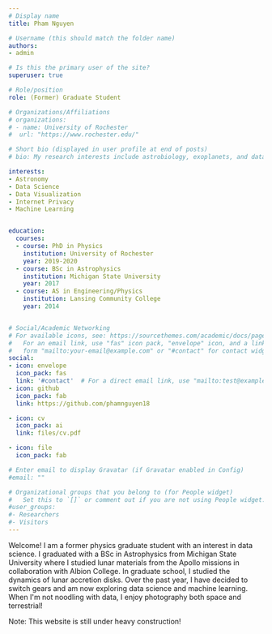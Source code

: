 ```yaml
---
# Display name
title: Pham Nguyen

# Username (this should match the folder name)
authors:
- admin

# Is this the primary user of the site?
superuser: true

# Role/position
role: (Former) Graduate Student

# Organizations/Affiliations
# organizations:
# - name: University of Rochester
#  url: "https://www.rochester.edu/"

# Short bio (displayed in user profile at end of posts)
# bio: My research interests include astrobiology, exoplanets, and data science.

interests:
- Astronomy
- Data Science
- Data Visualization
- Internet Privacy
- Machine Learning


education:
  courses:
  - course: PhD in Physics
    institution: University of Rochester
    year: 2019-2020
  - course: BSc in Astrophysics
    institution: Michigan State University
    year: 2017
  - course: AS in Engineering/Physics
    institution: Lansing Community College
    year: 2014


# Social/Academic Networking
# For available icons, see: https://sourcethemes.com/academic/docs/page-builder/#icons
#   For an email link, use "fas" icon pack, "envelope" icon, and a link in the
#   form "mailto:your-email@example.com" or "#contact" for contact widget.
social:
- icon: envelope
  icon_pack: fas
  link: '#contact'  # For a direct email link, use "mailto:test@example.org".
- icon: github
  icon_pack: fab
  link: https://github.com/phamnguyen18

- icon: cv
  icon_pack: ai
  link: files/cv.pdf

- icon: file
  icon_pack: fab

# Enter email to display Gravatar (if Gravatar enabled in Config)
#email: ""

# Organizational groups that you belong to (for People widget)
#   Set this to `[]` or comment out if you are not using People widget.
#user_groups:
#- Researchers
#- Visitors
---
```


Welcome! I am a former physics graduate student with an interest in data science. I graduated with a BSc in Astrophysics from Michigan State University where I studied lunar materials from the Apollo missions in collaboration with Albion College. In graduate school, I studied the dynamics of lunar accretion disks. Over the past year, I have decided to switch gears and am now exploring data science and machine learning. When I'm not noodling with data, I enjoy photography both space and terrestrial!   

Note: This website is still under heavy construction!
